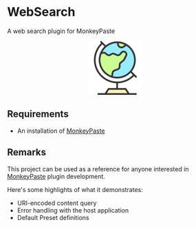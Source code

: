 # WebSearch
A web search plugin for MonkeyPaste

<p style="text-align: center;"><img style="width: 25%" src="icon.png" /></p>

## Requirements
- An installation of [MonkeyPaste](https://www.monkeypaste.com/download) 
## Remarks
This project can be used as a reference for anyone interested in [MonkeyPaste](https://www.monkeypaste.com) plugin development.

Here's some highlights of what it demonstrates:
- URI-encoded content query
- Error handling with the host application
- Default Preset definitions
